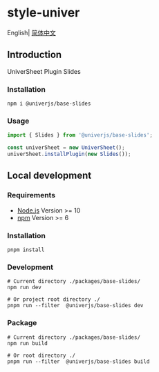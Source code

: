# style-univer

English| [简体中文](./README-zh.md)

## Introduction

UniverSheet Plugin Slides

### Installation

```shell
npm i @univerjs/base-slides
```

### Usage

```js
import { Slides } from '@univerjs/base-slides';

const univerSheet = new UniverSheet();
univerSheet.installPlugin(new Slides());
```

## Local development

### Requirements

-   [Node.js](https://nodejs.org/en/) Version >= 10
-   [npm](https://www.npmjs.com/) Version >= 6

### Installation

```
pnpm install
```

### Development

```
# Current directory ./packages/base-slides/
npm run dev

# Or project root directory ./
pnpm run --filter  @univerjs/base-slides dev
```

### Package

```
# Current directory ./packages/base-slides/
npm run build

# Or root directory ./
pnpm run --filter  @univerjs/base-slides build
```
